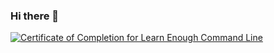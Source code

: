 ### Hi there 👋

<!--
**InnoExcell/InnoExcell** is a ✨ _special_ ✨ repository because its `README.md` (this file) appears on your GitHub profile.

Here are some ideas to get you started:

- 🔭 I’m currently working on ...
- 🌱 I’m currently learning ...
- 👯 I’m looking to collaborate on ...
- 🤔 I’m looking for help with ...
- 💬 Ask me about ...
- 📫 How to reach me: ...
- 😄 Pronouns: ...
- ⚡ Fun fact: ...
-->
<a href="https://www.learnenough.com/certificates/5ae4d790"><img src="https://www.learnenough.com/certificates/5ae4d790/command-line-tutorial.svg" alt="Certificate of Completion for Learn Enough Command Line"></a>
